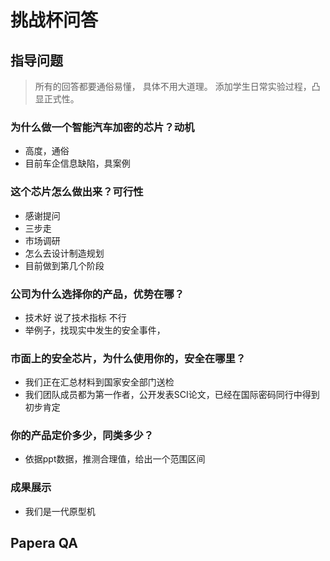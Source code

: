 # 挑战杯问答

## 指导问题

> 所有的回答都要通俗易懂， 具体不用大道理。
> 添加学生日常实验过程，凸显正式性。

### 为什么做一个智能汽车加密的芯片？动机

- 高度，通俗
- 目前车企信息缺陷，具案例

### 这个芯片怎么做出来？可行性

- 感谢提问
- 三步走
- 市场调研
- 怎么去设计制造规划
- 目前做到第几个阶段

### 公司为什么选择你的产品，优势在哪？

- 技术好 说了技术指标 不行
- 举例子，找现实中发生的安全事件，

### 市面上的安全芯片，为什么使用你的，安全在哪里？

- 我们正在汇总材料到国家安全部门送检
- 我们团队成员都为第一作者，公开发表SCI论文，已经在国际密码同行中得到初步肯定

### 你的产品定价多少，同类多少？

- 依据ppt数据，推测合理值，给出一个范围区间

### 成果展示

- 我们是一代原型机

## Papera QA
